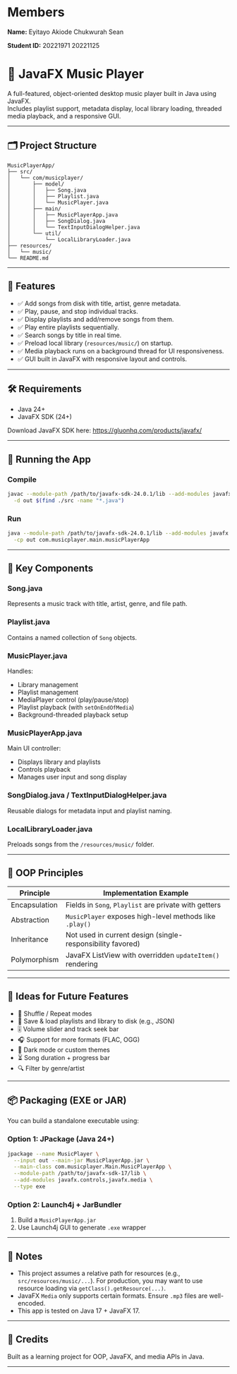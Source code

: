 #  Members
**Name:** Eyitayo Akiode
          Chukwurah Sean 
          
**Student ID:** 20221971
                20221125

# 🎵 JavaFX Music Player

A full-featured, object-oriented desktop music player built in Java using JavaFX.  
Includes playlist support, metadata display, local library loading, threaded media playback, and a responsive GUI.

---

## 🗂️ Project Structure

```
MusicPlayerApp/
├── src/
│   └── com/musicplayer/
│       ├── model/
│       │   ├── Song.java
│       │   ├── Playlist.java
│       │   └── MusicPlayer.java
│       ├── main/
│       │   ├── MusicPlayerApp.java
│       │   ├── SongDialog.java
│       │   └── TextInputDialogHelper.java
│       └── util/
│           └── LocalLibraryLoader.java
├── resources/
│   └── music/
└── README.md
```

---

## 🚀 Features

- ✅ Add songs from disk with title, artist, genre metadata.
- ✅ Play, pause, and stop individual tracks.
- ✅ Display playlists and add/remove songs from them.
- ✅ Play entire playlists sequentially.
- ✅ Search songs by title in real time.
- ✅ Preload local library (`resources/music/`) on startup.
- ✅ Media playback runs on a background thread for UI responsiveness.
- ✅ GUI built in JavaFX with responsive layout and controls.

---

## 🛠️ Requirements

- Java 24+
- JavaFX SDK (24+)

Download JavaFX SDK here: https://gluonhq.com/products/javafx/

---

## 🧪 Running the App

### Compile

```bash
javac --module-path /path/to/javafx-sdk-24.0.1/lib --add-modules javafx.controls,javafx.media \
  -d out $(find ./src -name "*.java")
```

### Run

```bash
java --module-path /path/to/javafx-sdk-24.0.1/lib --add-modules javafx.controls,javafx.media \
  -cp out com.musicplayer.main.musicPlayerApp
```

---

## 🧱 Key Components

### Song.java
Represents a music track with title, artist, genre, and file path.

### Playlist.java
Contains a named collection of `Song` objects.

### MusicPlayer.java
Handles:
- Library management
- Playlist management
- MediaPlayer control (play/pause/stop)
- Playlist playback (with `setOnEndOfMedia`)
- Background-threaded playback setup

### MusicPlayerApp.java
Main UI controller:
- Displays library and playlists
- Controls playback
- Manages user input and song display

### SongDialog.java / TextInputDialogHelper.java
Reusable dialogs for metadata input and playlist naming.

### LocalLibraryLoader.java
Preloads songs from the `/resources/music/` folder.

---

## 🎯 OOP Principles

| Principle     | Implementation Example                                      |
|---------------|-------------------------------------------------------------|
| Encapsulation | Fields in `Song`, `Playlist` are private with getters       |
| Abstraction   | `MusicPlayer` exposes high-level methods like `.play()`     |
| Inheritance   | Not used in current design (single-responsibility favored)  |
| Polymorphism  | JavaFX ListView with overridden `updateItem()` rendering    |

---

## 🎨 Ideas for Future Features

- 🔁 Shuffle / Repeat modes
- 💾 Save & load playlists and library to disk (e.g., JSON)
- 🎚️ Volume slider and track seek bar
- 🎧 Support for more formats (FLAC, OGG)
- 🌙 Dark mode or custom themes
- ⏳ Song duration + progress bar
- 🔍 Filter by genre/artist

---

## 📦 Packaging (EXE or JAR)

You can build a standalone executable using:

### Option 1: JPackage (Java 24+)
```bash
jpackage --name MusicPlayer \
  --input out --main-jar MusicPlayerApp.jar \
  --main-class com.musicplayer.Main.MusicPlayerApp \
  --module-path /path/to/javafx-sdk-17/lib \
  --add-modules javafx.controls,javafx.media \
  --type exe
```

### Option 2: Launch4j + JarBundler
1. Build a `MusicPlayerApp.jar`
2. Use Launch4j GUI to generate `.exe` wrapper

---

## 📌 Notes

- This project assumes a relative path for resources (e.g., `src/resources/music/...`). For production, you may want to use resource loading via `getClass().getResource(...)`.
- JavaFX `Media` only supports certain formats. Ensure `.mp3` files are well-encoded.
- This app is tested on Java 17 + JavaFX 17.

---

## 📣 Credits

Built as a learning project for OOP, JavaFX, and media APIs in Java.

---